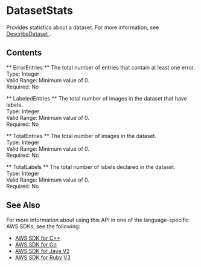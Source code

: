 # DatasetStats<a name="API_DatasetStats"></a>

 Provides statistics about a dataset\. For more information, see [ DescribeDataset ](API_DescribeDataset.md)\. 

## Contents<a name="API_DatasetStats_Contents"></a>

 ** ErrorEntries **   <a name="rekognition-Type-DatasetStats-ErrorEntries"></a>
 The total number of entries that contain at least one error\.   
Type: Integer  
Valid Range: Minimum value of 0\.  
Required: No

 ** LabeledEntries **   <a name="rekognition-Type-DatasetStats-LabeledEntries"></a>
 The total number of images in the dataset that have labels\.   
Type: Integer  
Valid Range: Minimum value of 0\.  
Required: No

 ** TotalEntries **   <a name="rekognition-Type-DatasetStats-TotalEntries"></a>
 The total number of images in the dataset\.   
Type: Integer  
Valid Range: Minimum value of 0\.  
Required: No

 ** TotalLabels **   <a name="rekognition-Type-DatasetStats-TotalLabels"></a>
 The total number of labels declared in the dataset\.   
Type: Integer  
Valid Range: Minimum value of 0\.  
Required: No

## See Also<a name="API_DatasetStats_SeeAlso"></a>

For more information about using this API in one of the language\-specific AWS SDKs, see the following:
+  [ AWS SDK for C\+\+](https://docs.aws.amazon.com/goto/SdkForCpp/rekognition-2016-06-27/DatasetStats) 
+  [ AWS SDK for Go](https://docs.aws.amazon.com/goto/SdkForGoV1/rekognition-2016-06-27/DatasetStats) 
+  [ AWS SDK for Java V2](https://docs.aws.amazon.com/goto/SdkForJavaV2/rekognition-2016-06-27/DatasetStats) 
+  [ AWS SDK for Ruby V3](https://docs.aws.amazon.com/goto/SdkForRubyV3/rekognition-2016-06-27/DatasetStats) 